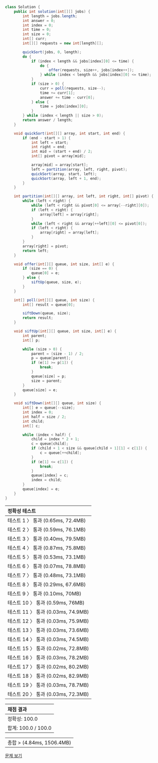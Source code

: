 ```java
class Solution {
    public int solution(int[][] jobs) {
        int length = jobs.length;
        int answer = 0;
        int index = 0;
        int time = 0;
        int size = 0;
        int[] curr;
        int[][] requests = new int[length][];

        quickSort(jobs, 0, length);
        do {
            if (index < length && jobs[index][0] <= time) {
                do {
                    offer(requests, size++, jobs[index++]);
                } while (index < length && jobs[index][0] <= time);
            }
            if (size > 0) {
                curr = poll(requests, size--);
                time += curr[1];
                answer += time - curr[0];
            } else {
                time = jobs[index][0];
            }
        } while (index < length || size > 0);
        return answer / length;
    }

    void quickSort(int[][] array, int start, int end) {
        if (end - start > 1) {
            int left = start;
            int right = end;
            int mid = (start + end) / 2;
            int[] pivot = array[mid];

            array[mid] = array[start];
            left = partition(array, left, right, pivot);
            quickSort(array, start, left);
            quickSort(array, left + 1, end);
        }
    }

    int partition(int[][] array, int left, int right, int[] pivot) {
        while (left < right) {
            while (left < right && pivot[0] <= array[--right][0]);
            if (left < right) {
                array[left] = array[right];
            }
            while (left < right && array[++left][0] <= pivot[0]);
            if (left < right) {
                array[right] = array[left];
            }
        }
        array[right] = pivot;
        return left;
    }

    void offer(int[][] queue, int size, int[] e) {
        if (size == 0) {
            queue[0] = e;
        } else {
            siftUp(queue, size, e);
        }
    }

    int[] poll(int[][] queue, int size) {
        int[] result = queue[0];

        siftDown(queue, size);
        return result;
    }

    void siftUp(int[][] queue, int size, int[] e) {
        int parent;
        int[] p;

        while (size > 0) {
            parent = (size - 1) / 2;
            p = queue[parent];
            if (e[1] >= p[1]) {
                break;
            }
            queue[size] = p;
            size = parent;
        }
        queue[size] = e;
    }

    void siftDown(int[][] queue, int size) {
        int[] e = queue[--size];
        int index = 0;
        int half = size / 2;
        int child;
        int[] c;

        while (index < half) {
            child = index * 2 + 1;
            c = queue[child];
            if (child + 1 < size && queue[child + 1][1] < c[1]) {
                c = queue[++child];
            }
            if (e[1] <= c[1]) {
                break;
            }
            queue[index] = c;
            index = child;
        }
        queue[index] = e;
    }
}
```
 | 정확성 테스트 |
 |  :-  |
 | 테스트 1 〉 통과 (0.65ms, 72.4MB) |
 | 테스트 2 〉 통과 (0.59ms, 76.1MB) |
 | 테스트 3 〉 통과 (0.40ms, 79.5MB) |
 | 테스트 4 〉 통과 (0.87ms, 75.8MB) |
 | 테스트 5 〉 통과 (0.53ms, 73.1MB) |
 | 테스트 6 〉 통과 (0.07ms, 78.8MB) |
 | 테스트 7 〉 통과 (0.48ms, 73.1MB) |
 | 테스트 8 〉 통과 (0.29ms, 67.6MB) |
 | 테스트 9 〉 통과 (0.10ms, 70MB) |
 | 테스트 10 〉 통과 (0.59ms, 76MB) |
 | 테스트 11 〉 통과 (0.03ms, 74.9MB) |
 | 테스트 12 〉 통과 (0.03ms, 75.9MB) |
 | 테스트 13 〉 통과 (0.03ms, 73.6MB) |
 | 테스트 14 〉 통과 (0.03ms, 74.5MB) |
 | 테스트 15 〉 통과 (0.02ms, 72.8MB) |
 | 테스트 16 〉 통과 (0.03ms, 78.2MB) |
 | 테스트 17 〉 통과 (0.02ms, 80.2MB) |
 | 테스트 18 〉 통과 (0.02ms, 82.9MB) |
 | 테스트 19 〉 통과 (0.03ms, 78.7MB) |
 | 테스트 20 〉 통과 (0.03ms, 72.3MB) |

 | 채점 결과 |
 | :- |
 | 정확성: 100.0 |
 | 합계: 100.0 / 100.0 |

 ||
 | :- |
 | 총합 > (4.84ms, 1506.4MB) |

[문제 보기](https://programmers.co.kr/learn/courses/30/lessons/42627?language=java)